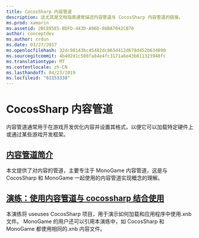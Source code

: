 ```yaml
---
title: CocosSharp 内容管道
description: 这尤其是文档指南通常描述内容管道与 CocosSharp 内容管道的链接。
ms.prod: xamarin
ms.assetid: 2BC895E5-BDFD-443D-A96D-86BA7042CB70
author: conceptdev
ms.author: crdun
ms.date: 03/27/2017
ms.openlocfilehash: 32dc98143bc45482dc863d412d678d452b634890
ms.sourcegitcommit: 4b402d1c508fa84e4fc3171a6e43b811323948fc
ms.translationtype: MT
ms.contentlocale: zh-CN
ms.lasthandoff: 04/23/2019
ms.locfileid: "61153338"
---
```

# <a name="cocossharp-content-pipeline"></a>CocosSharp 内容管道

内容管道通常用于在游戏开发优化内容并设置其格式，以便它可以加载特定硬件上或通过某些游戏开发框架。

##  <a name="introduction-to-content-pipelinesgraphics-gamescocossharpcontent-pipelineintroductionmd"></a>[内容管道简介](~/graphics-games/cocossharp/content-pipeline/introduction.md)

本文提供了对内容的管道，主要专注于 MonoGame 内容管道，这是与 CocosSharp 和 MonoGame 一起使用的内容管道实现概念的理解。

##  <a name="walkthrough--using-the-content-pipeline-with-cocossharpgraphics-gamescocossharpcontent-pipelinewalkthroughmd"></a>[演练：使用内容管道与 cocossharp 结合使用](~/graphics-games/cocossharp/content-pipeline/walkthrough.md)

本演练将 useuses CocosSharp 项目，用于演示如何加载和应用程序中使用.xnb 文件。  MonoGame 的用户还可以引用本演练中，如 CocosSharp 和 MonoGame 都使用相同的.xnb 内容文件。  
